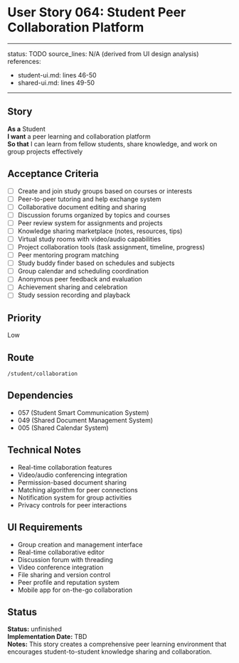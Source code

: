 # User Story 064: Student Peer Collaboration Platform

---
status: TODO
source_lines: N/A (derived from UI design analysis)
references:
  - student-ui.md: lines 46-50
  - shared-ui.md: lines 49-50
---

## Story
**As a** Student  
**I want** a peer learning and collaboration platform  
**So that** I can learn from fellow students, share knowledge, and work on group projects effectively

## Acceptance Criteria
- [ ] Create and join study groups based on courses or interests
- [ ] Peer-to-peer tutoring and help exchange system
- [ ] Collaborative document editing and sharing
- [ ] Discussion forums organized by topics and courses
- [ ] Peer review system for assignments and projects
- [ ] Knowledge sharing marketplace (notes, resources, tips)
- [ ] Virtual study rooms with video/audio capabilities
- [ ] Project collaboration tools (task assignment, timeline, progress)
- [ ] Peer mentoring program matching
- [ ] Study buddy finder based on schedules and subjects
- [ ] Group calendar and scheduling coordination
- [ ] Anonymous peer feedback and evaluation
- [ ] Achievement sharing and celebration
- [ ] Study session recording and playback

## Priority
Low

## Route
`/student/collaboration`

## Dependencies
- 057 (Student Smart Communication System)
- 049 (Shared Document Management System)
- 005 (Shared Calendar System)

## Technical Notes
- Real-time collaboration features
- Video/audio conferencing integration
- Permission-based document sharing
- Matching algorithm for peer connections
- Notification system for group activities
- Privacy controls for peer interactions

## UI Requirements
- Group creation and management interface
- Real-time collaborative editor
- Discussion forum with threading
- Video conference integration
- File sharing and version control
- Peer profile and reputation system
- Mobile app for on-the-go collaboration

## Status
**Status:** unfinished  
**Implementation Date:** TBD  
**Notes:** This story creates a comprehensive peer learning environment that encourages student-to-student knowledge sharing and collaboration.